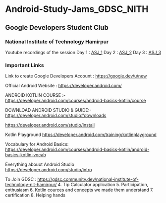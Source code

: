 # Android-Study-Jams_GDSC_NITH

## Google Developers Student Club 
### National Institute of Technology Hamirpur

Youtube recordings of the session
Day 1 : [ASJ_1](https://www.youtube.com/watch?v=Y1mPh-E-MH0)
Day 2 : [ASJ_2](https://www.youtube.com/watch?v=oRH7aMTP0I4&t=7s)
Day 3 : [ASJ_3](https://www.youtube.com/watch?v=SdE6d1BcVtU)

### Important Links
Link to create Google Developers Account :
https://google.dev/u/new

Official Android Website :
https://developer.android.com/

ANDROID KOTLIN COURSE :- https://developer.android.com/courses/android-basics-kotlin/course

DOWNLOAD ANDROID STUDIO & GUIDE:- https://developer.android.com/studio#downloads

https://developer.android.com/studio/install

Kotlin Playground
https://developer.android.com/training/kotlinplayground

Vocabulary for Android Basics:
https://developer.android.com/courses/android-basics-kotlin/android-basics-kotlin-vocab

Everything abouot Android Studio
https://developer.android.com/studio/intro

To Join GDSC :
https://gdsc.community.dev/national-institute-of-technology-nit-hamirpur/
4. Tip Calculator application
5. Participation, enthusiasm 
6. Kotlin cources and concepts we made them understand
7. certification
8. Helping hands
